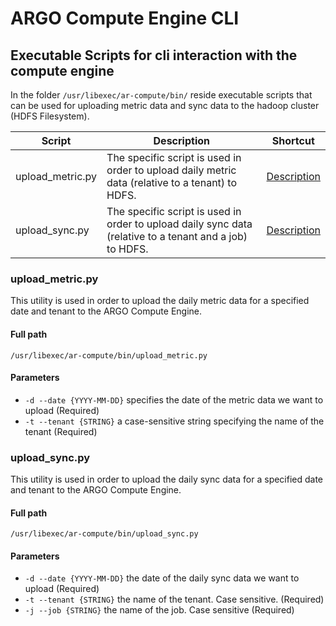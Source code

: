 # ARGO Compute Engine CLI

## Executable Scripts for cli interaction with the compute engine

In the folder `/usr/libexec/ar-compute/bin/` reside executable scripts that can be used for uploading metric data and sync data to the hadoop cluster (HDFS Filesystem).

| Script | Description | Shortcut |
|--------|-------------|----------|
|upload_metric.py |The specific script is used in order to upload daily metric data (relative to a tenant) to HDFS. | [Description](#metric) |
|upload_sync.py |The specific script is used in order to upload daily sync data (relative to a tenant and a job) to HDFS. |[Description](#sync)|
<!-- [](These utilities are not multi-tenant aware yet)
|mongo_clean_ar.py |The specific script is used if necessary to clean a/r data from the datastore regarding a specific day full path.  |[Description](#ar)|
|mongo_clean_status.py |The specific script is used if necessary to clean status detail data from the datastore regarding a specific day. | [Description](#status)|
-->

<a id="metric"></a>

### upload_metric.py

This utility is used in order to upload the daily metric data for a specified date and tenant to the ARGO Compute Engine.

#### Full path

```
/usr/libexec/ar-compute/bin/upload_metric.py
```

#### Parameters

- `-d --date {YYYY-MM-DD}` specifies the date of the metric data we want to upload (Required)
- `-t --tenant {STRING}` a case-sensitive string specifying the name of the tenant (Required)

<a id="sync"></a>

### upload_sync.py

This utility is used in order to upload the daily sync data for a specified date and tenant to the ARGO Compute Engine.

#### Full path

```
/usr/libexec/ar-compute/bin/upload_sync.py
```

#### Parameters

- `-d --date {YYYY-MM-DD}` the date of the daily sync data we want to upload (Required)
- `-t --tenant {STRING}` the name of the tenant. Case sensitive. (Required)
- `-j --job {STRING}` the name of the job. Case sensitive (Required)

<!-- [](These utilities are not multi-tenant aware yet)
<a id="ar"></a>
### mongo_clean_ar.py

This utility is used in order to delete availability and reliability data for a specific day from the datastore. It is called automatically before each A/R computation, but can be ran also manually. The script reports back the number of records and from which collections these records are removed.

#### Full path

```
/usr/libexec/ar-compute/bin/mongo_clean_ar.py
```

#### Parameters

- `-d --date {YYYY-MM-DD}` the date (day) for which to delete the availability and reliability data (Required)
- `-p --profile {STRING}` the name of an availability profile. If specified, only availability and reliability data for the specified profile will be cleared.
[](Comment: This utility does not support multiple tenants yet)

<a id="status"></a>

### mongo_clean_status.py

This utility can be used in order to delete the status detail data for a specific date from the datastore.

#### Full path

  /usr/libexec/ar-compute/bin/mongo_clean_status.py

#### Parameters

- `-d --date {YYYY-MM-DD}` the date for which to delete the status detail data from the datastore (Required)
[](Comment: This utility does not support multiple tenants yet)

-->
